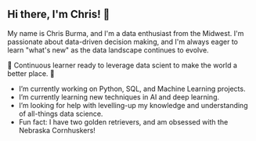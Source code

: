 ## Hi there, I'm Chris! 👋

My name is Chris Burma, and I'm a data enthusiast from the Midwest. I'm passionate about data-driven decision making, and I'm always eager to learn "what's new" as the data landscape continues to evolve.

🧠 Continuous learner ready to leverage data scient to make the world a better place. 🧠

- I’m currently working on Python, SQL, and Machine Learning projects.
- I’m currently learning new techniques in AI and deep learning.
- I’m looking for help with levelling-up my knowledge and understanding of all-things data science.
- Fun fact: I have two golden retrievers, and am obsessed with the Nebraska Cornhuskers!

<!--
**cwburma0608/cwburma0608** is a ✨ _special_ ✨ repository because its `README.md` (this file) appears on your GitHub profile.

Here are some ideas to get you started:

- 🔭 I’m currently working on ...
- 🌱 I’m currently learning ...
- 👯 I’m looking to collaborate on ...
- 🤔 I’m looking for help with ...
- 💬 Ask me about ...
- 📫 How to reach me: ...
- 😄 Pronouns: ...
- ⚡ Fun fact: ...
-->
